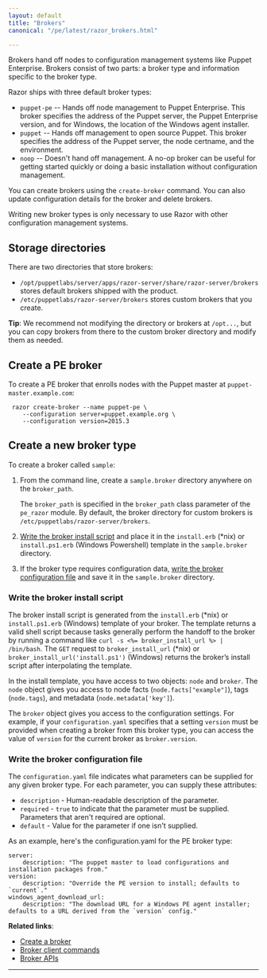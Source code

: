 ```yaml
---
layout: default
title: "Brokers"
canonical: "/pe/latest/razor_brokers.html"

---
```


Brokers hand off nodes to configuration management systems like Puppet Enterprise. Brokers consist of two parts: a broker type and information specific to the broker type.

Razor ships with three default broker types:

* `puppet-pe` -- Hands off node management to Puppet Enterprise. This broker specifies the address of the Puppet server, the Puppet Enterprise version, and for Windows, the location of the Windows agent installer.
* `puppet` -- Hands off management to open source Puppet. This broker specifies the address of the Puppet server, the node certname, and the environment.
* `noop` -- Doesn't hand off management. A no-op broker can be useful for getting started quickly or doing a basic installation without configuration management.

You can create brokers using the `create-broker` command. You can also update configuration details for the broker and delete brokers.

Writing new broker types is only necessary to use Razor with other configuration management systems.

## Storage directories

There are two directories that store brokers:

* `/opt/puppetlabs/server/apps/razor-server/share/razor-server/brokers` stores default brokers shipped with the product.
* `/etc/puppetlabs/razor-server/brokers` stores custom brokers that you create.

**Tip**: We recommend not modifying the directory or brokers at `/opt...`, but you can copy brokers from there to the custom broker directory and modify them as needed.

## Create a PE broker

To create a PE broker that enrolls nodes with the Puppet master at `puppet-master.example.com`:

     razor create-broker --name puppet-pe \
        --configuration server=puppet.example.org \
        --configuration version=2015.3

## Create a new broker type

To create a broker called `sample`:

1. From the command line, create a `sample.broker` directory anywhere on the `broker_path`.

   The `broker_path` is specified in the `broker_path` class parameter of the `pe_razor` module. By default, the broker directory for custom brokers is `/etc/puppetlabs/razor-server/brokers`.
2. [Write the broker install script](#write-the-broker-install-script) and place it in the `install.erb` (*nix) or `install.ps1.erb` (Windows Powershell) template in the `sample.broker` directory.
3. If the broker type requires configuration data, [write the broker configuration file](#write-the-broker-configuration-file) and save it in the `sample.broker` directory.

### Write the broker install script

The broker install script is generated from the `install.erb` (*nix) or `install.ps1.erb` (Windows) template of your broker. The template returns a valid shell script because tasks generally perform the handoff to the broker by running a command like `curl -s <%= broker_install_url %> | /bin/bash`. The `GET` request to `broker_install_url` (*nix) or `broker_install_url('install.ps1')` (Windows) returns the broker’s install script after interpolating the template.

In the install template, you have access to two objects: `node` and `broker`. The `node` object gives you access to node facts (`node.facts["example"]`), tags (`node.tags`), and metadata (`node.metadata['key']`).

The `broker` object gives you access to the configuration settings. For
example, if your `configuration.yaml` specifies that a setting `version`
must be provided when creating a broker from this broker type, you can
access the value of `version` for the current broker as `broker.version`.

### Write the broker configuration file

The `configuration.yaml` file indicates what parameters can be supplied for any given broker type. For each parameter, you can supply these attributes:

* `description` - Human-readable description of the parameter.
* `required` - `true` to indicate that the parameter must be supplied. Parameters that aren't required are optional.
* `default` - Value for the parameter if one isn't supplied.

As an example, here's the configuration.yaml for the PE broker type:

    server:
        description: "The puppet master to load configurations and installation packages from."
    version:
        description: "Override the PE version to install; defaults to `current`."
    windows_agent_download_url:
        description: "The download URL for a Windows PE agent installer; defaults to a URL derived from the `version` config."

**Related links**:

* [Create a broker](./razor_using.html#optional-create-a-broker)
* [Broker client commands](./razor_client_commands.html#broker-commands)
* [Broker APIs](./razor_reference.html#brokers)

* * *


